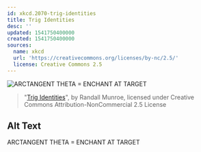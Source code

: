 ```yaml
---
id: xkcd.2070-trig-identities
title: Trig Identities
desc: ''
updated: 1541750400000
created: 1541750400000
sources:
  name: xkcd
  url: 'https://creativecommons.org/licenses/by-nc/2.5/'
  license: Creative Commons 2.5
---
```

![ARCTANGENT THETA = ENCHANT AT TARGET](https://imgs.xkcd.com/comics/trig_identities.png)
> "[Trig Identities](https://xkcd.com/2070/)", by Randall Munroe, licensed under Creative Commons Attribution-NonCommercial 2.5 License

## Alt Text
ARCTANGENT THETA = ENCHANT AT TARGET

